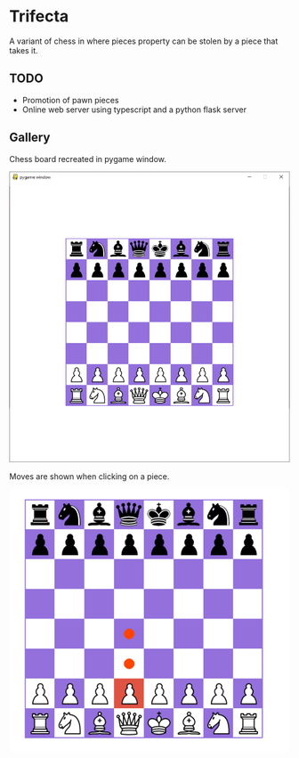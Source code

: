 # Trifecta
A variant of chess in where pieces property can be stolen by a piece that takes it.

## TODO
* Promotion of pawn pieces
* Online web server using typescript and a python flask server

## Gallery
Chess board recreated in pygame window.

![window](/screenshots/window.png)

Moves are shown when clicking on a piece.

![moves](/screenshots/moves.png)
